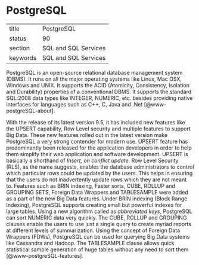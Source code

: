 # PostgreSQL


|          |                      |
| -------- | -------------------- |
| title    | PostgreSQL           | 
| status   | 90                   |
| section  | SQL and SQL Services |
| keywords | SQL and SQL Services |



PostgreSQL is an open-source relational database management system
(DBMS).  It runs on all the major operating systems like Linux, Mac
OSX, Windows and UNIX.  It supports the ACID (Atomicity, Consistency,
Isolation and Durability) properties of a conventional DBMS.  It
supports the standard SQL:2008 data types like INTEGER, NUMERIC,
etc. besides providing native interfaces for languages such as C++, C,
Java and .Net [@www-postgreSQL-about].

With the release of its latest version 9.5, it has included new
features like the UPSERT capability, Row Level security and multiple
features to support Big Data.  These new features rolled out in the
latest version make PostgreSQL a very strong contender for modern use.
UPSERT feature has predominantly been released for the application
developers in order to help them simplify their web application and
software development.  UPSERT is basically a shorthand of *Insert, on
conflict update*.  Row Level Security (RLS), as the name suggests,
enables the database administrators to control which particular rows
could be updated by the users.  This helps in ensuring that the users
do not inadvertently update rows which they are not meant to.
Features such as BRIN indexing, Faster sorts, CUBE, ROLLUP and
GROUPING SETS, Foreign Data Wrappers and TABLESAMPLE were added as a
part of the new Big Data features.  Under BRIN indexing (Block Range
Indexing), PostgreSQL supports creating small but powerful indexes for
large tables.  Using a new algorithm called as *abbreviated keys*,
PostgreSQL can sort NUMERIC data very quickly.  The CUBE, ROLLUP and
GROUPING clauses enable the users to use just a single query to create
myriad reports at different levels of summarization.  Using the
concept of Foreign Data Wrappers (FDWs), PostgreSQL can be used for
querying Big Data systems like Cassandra and Hadoop.  The TABLESAMPLE
clause allows quick statistical sample generation of huge tables
without any need to sort them [@www-postgreSQL-features].

